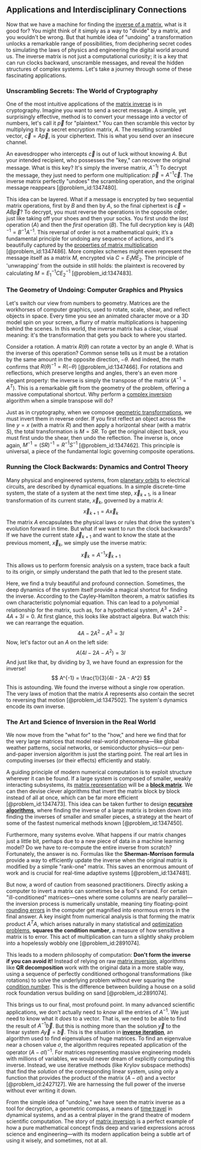 ## Applications and Interdisciplinary Connections

Now that we have a machine for finding the [inverse of a matrix](@article_id:154378), what is it good for? You might think of it simply as a way to "divide" by a matrix, and you wouldn't be wrong. But that humble idea of "undoing" a transformation unlocks a remarkable range of possibilities, from deciphering secret codes to simulating the laws of physics and engineering the digital world around us. The inverse matrix is not just a computational curiosity; it is a key that can run clocks backward, unscramble messages, and reveal the hidden structures of complex systems. Let's take a journey through some of these fascinating applications.

### Unscrambling Secrets: The World of Cryptography

One of the most intuitive applications of the [matrix inverse](@article_id:139886) is in cryptography. Imagine you want to send a secret message. A simple, yet surprisingly effective, method is to convert your message into a vector of numbers, let's call it $\vec{p}$ for "plaintext." You can then scramble this vector by multiplying it by a secret encryption matrix, $A$. The resulting scrambled vector, $\vec{c} = A\vec{p}$, is your ciphertext. This is what you send over an insecure channel.

An eavesdropper who intercepts $\vec{c}$ is out of luck without knowing $A$. But your intended recipient, who possesses the "key," can recover the original message. What is this key? It's simply the inverse matrix, $A^{-1}$! To decrypt the message, they just need to perform one multiplication: $\vec{p} = A^{-1}\vec{c}$. The inverse matrix perfectly "undoes" the scrambling operation, and the original message reappears [@problem_id:1347480].

This idea can be layered. What if a message is encrypted by two sequential matrix operations, first by $B$ and then by $A$, so the final ciphertext is $\vec{c} = AB\vec{p}$? To decrypt, you must reverse the operations in the opposite order, just like taking off your shoes and then your socks. You first undo the *last* operation ($A$) and then the *first* operation ($B$). The full decryption key is $(AB)^{-1} = B^{-1}A^{-1}$. This reversal of order is not a mathematical quirk; it’s a fundamental principle for undoing any sequence of actions, and it's beautifully captured by the [properties of matrix multiplication](@article_id:151062) [@problem_id:1347486]. More complex schemes might even represent the message itself as a matrix $M$, encrypted via $C = E_1 M E_2$. The principle of 'unwrapping' from the outside in still holds: the plaintext is recovered by calculating $M = E_1^{-1} C E_2^{-1}$ [@problem_id:1347483].

### The Geometry of Undoing: Computer Graphics and Physics

Let's switch our view from numbers to geometry. Matrices are the workhorses of computer graphics, used to rotate, scale, shear, and reflect objects in space. Every time you see an animated character move or a 3D model spin on your screen, a flurry of matrix multiplications is happening behind the scenes. In this world, the inverse matrix has a clear, visual meaning: it's the transformation that gets you back to where you started.

Consider a rotation. A matrix $R(\theta)$ can rotate a vector by an angle $\theta$. What is the inverse of this operation? Common sense tells us it must be a rotation by the same amount in the opposite direction, $-\theta$. And indeed, the math confirms that $R(\theta)^{-1} = R(-\theta)$ [@problem_id:1347466]. For rotations and reflections, which preserve lengths and angles, there's an even more elegant property: the inverse is simply the transpose of the matrix ($A^{-1} = A^T$). This is a remarkable gift from the geometry of the problem, offering a massive computational shortcut. Why perform a [complex inversion](@article_id:168084) algorithm when a simple transpose will do?

Just as in cryptography, when we compose [geometric transformations](@article_id:150155), we must invert them in reverse order. If you first reflect an object across the line $y=x$ (with a matrix $R$) and then apply a horizontal shear (with a matrix $S$), the total transformation is $M = SR$. To get the original object back, you must first undo the shear, then undo the reflection. The inverse is, once again, $M^{-1} = (SR)^{-1} = R^{-1}S^{-1}$ [@problem_id:1347462]. This principle is universal, a piece of the fundamental logic governing composite operations.

### Running the Clock Backwards: Dynamics and Control Theory

Many physical and engineered systems, from [planetary orbits](@article_id:178510) to electrical circuits, are described by dynamical equations. In a simple discrete-time system, the state of a system at the next time step, $\vec{x}_{k+1}$, is a linear transformation of its current state, $\vec{x}_k$, governed by a matrix $A$:
$$ \vec{x}_{k+1} = A \vec{x}_k $$
The matrix $A$ encapsulates the physical laws or rules that drive the system's evolution forward in time. But what if we want to run the clock backwards? If we have the current state $\vec{x}_{k+1}$ and want to know the state at the previous moment, $\vec{x}_k$, we simply use the inverse matrix:
$$ \vec{x}_k = A^{-1} \vec{x}_{k+1} $$
This allows us to perform forensic analysis on a system, trace back a fault to its origin, or simply understand the path that led to the present state.

Here, we find a truly beautiful and profound connection. Sometimes, the deep dynamics of the system itself provide a magical shortcut for finding the inverse. According to the Cayley-Hamilton theorem, a matrix satisfies its own characteristic polynomial equation. This can lead to a polynomial relationship for the matrix, such as, for a hypothetical system, $A^3 + 2A^2 - 4A + 3I = 0$. At first glance, this looks like abstract algebra. But watch this: we can rearrange the equation.
$$ 4A - 2A^2 - A^3 = 3I $$
Now, let's factor out an $A$ on the left side:
$$ A(4I - 2A - A^2) = 3I $$
And just like that, by dividing by 3, we have found an expression for the inverse!
$$ A^{-1} = \frac{1}{3}(4I - 2A - A^2) $$
This is astounding. We found the inverse without a single row operation. The very laws of motion that the matrix $A$ represents also contain the secret to reversing that motion [@problem_id:1347502]. The system's dynamics encode its own inverse.

### The Art and Science of Inversion in the Real World

We now move from the "what for" to the "how," and here we find that for the very large matrices that model real-world phenomena—like global weather patterns, social networks, or semiconductor physics—our pen-and-paper inversion algorithm is just the starting point. The real art lies in computing inverses (or their effects) efficiently and stably.

A guiding principle of modern numerical computation is to exploit structure wherever it can be found. If a large system is composed of smaller, weakly interacting subsystems, its [matrix representation](@article_id:142957) will be a **[block matrix](@article_id:147941)**. We can then devise clever algorithms that invert the matrix block by block instead of all at once, which can be far more efficient [@problem_id:1347473]. This idea can be taken further to design **[recursive algorithms](@article_id:636322)**, where finding the inverse of a large matrix is broken down into finding the inverses of smaller and smaller pieces, a strategy at the heart of some of the fastest numerical methods known [@problem_id:1347450].

Furthermore, many systems evolve. What happens if our matrix changes just a little bit, perhaps due to a new piece of data in a machine learning model? Do we have to re-compute the entire inverse from scratch? Fortunately, the answer is no. Formulas like the **Sherman-Morrison formula** provide a way to efficiently update the inverse when the original matrix is modified by a simple "rank-one" matrix. This saves an enormous amount of work and is crucial for real-time adaptive systems [@problem_id:1347481].

But now, a word of caution from seasoned practitioners. Directly asking a computer to invert a matrix can sometimes be a fool's errand. For certain "ill-conditioned" matrices—ones where some columns are nearly parallel—the inversion process is numerically unstable, meaning tiny floating-point [rounding errors](@article_id:143362) in the computer get magnified into enormous errors in the final answer. A key insight from numerical analysis is that forming the matrix product $A^T A$, which arises naturally in many statistical and [optimization problems](@article_id:142245), **squares the condition number**, a measure of how sensitive a matrix is to error. This act of multiplication can turn a slightly shaky problem into a hopelessly wobbly one [@problem_id:2891074].

This leads to a modern philosophy of computation: **Don't form the inverse if you can avoid it!** Instead of relying on raw [matrix inversion](@article_id:635511), algorithms like **QR decomposition** work with the original data in a more stable way, using a sequence of perfectly conditioned orthogonal transformations (like rotations) to solve the underlying problem without ever squaring the [condition number](@article_id:144656). This is the difference between building a house on a solid rock foundation versus building on sand [@problem_id:2891074].

This brings us to our final, most profound point. In many advanced scientific applications, we don't actually need to *know* all the entries of $A^{-1}$. We just need to know what it *does* to a vector. That is, we need to be able to find the result of $A^{-1}\vec{b}$. But this is nothing more than the solution $\vec{y}$ to the linear system $A\vec{y} = \vec{b}$. This is the situation in **[inverse iteration](@article_id:633932)**, an algorithm used to find eigenvalues of huge matrices. To find an eigenvalue near a chosen value $\sigma$, the algorithm requires repeated application of the operator $(A - \sigma I)^{-1}$. For matrices representing massive engineering models with millions of variables, we would never dream of explicitly computing this inverse. Instead, we use iterative methods (like Krylov subspace methods) that find the *solution* of the corresponding linear system, using only a function that provides the product of the matrix $(A - \sigma I)$ and a vector [@problem_id:2427127]. We are harnessing the full power of the inverse without ever writing it down.

From the simple idea of "undoing," we have seen the matrix inverse as a tool for decryption, a geometric compass, a means of [time travel](@article_id:187883) in dynamical systems, and as a central player in the grand theatre of modern scientific computation. The story of [matrix inversion](@article_id:635511) is a perfect example of how a pure mathematical concept finds deep and varied expressions across science and engineering—with its modern application being a subtle art of using it wisely, and sometimes, not at all.